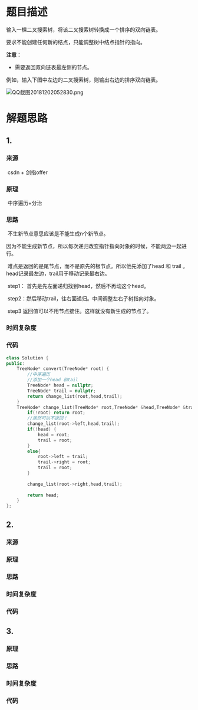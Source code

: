 # 题目描述

输入一棵二叉搜索树，将该二叉搜索树转换成一个排序的双向链表。

要求不能创建任何新的结点，只能调整树中结点指针的指向。

**注意**：

- 需要返回双向链表最左侧的节点。

例如，输入下图中左边的二叉搜索树，则输出右边的排序双向链表。

![QQ截图20181202052830.png](https://www.acwing.com/media/article/image/2018/12/02/19_23bee494f5-QQ%E6%88%AA%E5%9B%BE20181202052830.png)



# 解题思路

## 1.

### 来源

​	csdn + 剑指offer

### 原理

​	中序遍历+分治

### 思路

​	不生新节点意思应该是不能生成n个新节点。

​	因为不能生成新节点，所以每次递归改变指针指向对象的时候，不能两边一起进行。

​	难点是返回的是尾节点，而不是原先的根节点。所以他先添加了head 和 trail 。head记录最左边，trail用于移动记录最右边。

​	step1： 首先是先左面递归找到head，然后不再动这个head。

​	step2：然后移动trail，往右面递归。中间调整左右子树指向对象。

​	step3 返回值可以不用节点接住。这样就没有新生成的节点了。



### 时间复杂度

### 代码

```cpp
class Solution {
public:
    TreeNode* convert(TreeNode* root) {
        //中序遍历
        //添加一个head 和tail
        TreeNode* head = nullptr;
        TreeNode* trail = nullptr;
        return change_list(root,head,trail);
    }
    TreeNode* change_list(TreeNode* root,TreeNode* &head,TreeNode* &trail){
        if(!root) return root;
        //居然可以不返回！
        change_list(root->left,head,trail);
        if(!head) {
            head = root;
            trail = root;
        }
        else{
            root->left = trail;
            trail->right = root;
            trail = root;
        }
        
        change_list(root->right,head,trail);
        
        return head;
    }
};
```



## 2.

### 来源

### 原理

### 思路

### 时间复杂度

### 代码

## 3.

### 原理

### 思路

### 时间复杂度

### 代码